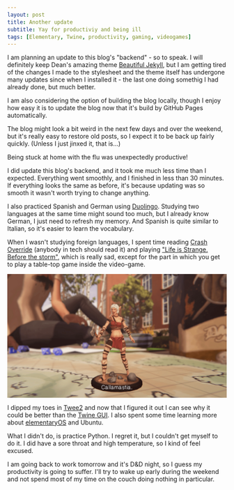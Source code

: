 ```yaml
---
layout: post
title: Another update
subtitle: Yay for productiviy and being ill
tags: [Elementary, Twine, productivity, gaming, videogames]
---
```


I am planning an update to this blog's "backend" - so to speak. I will definitely keep Dean's amazing theme [Beautiful Jekyll](http://deanattali.com/beautiful-jekyll/), but I am getting tired of the changes I made to the stylesheet and the theme itself has undergone many updates since when I installed it - the last one doing somethig I had already done, but much better.

I am also considering the option of building the blog locally, though I enjoy how easy it is to update the blog now that it's build by GitHub Pages automatically.

The blog might look a bit weird in the next few days and over the weekend, but it's really easy to restore old posts, so I expect it to be back up fairly quickly.
(Unless I just jinxed it, that is...)

Being stuck at home with the flu was unexpectedly productive!

I did update this blog's backend, and it took me much less time than I expected. Everything went smoothly, and I finished in less than 30 minutes.
If everything looks the same as before, it's because updating was so smooth it wasn't worth trying to change anything.

I also practiced Spanish and German using [Duolingo](https://en.duolingo.com/).
Studying two languages at the same time might sound too much, but I already know German, I just need to refresh my memory. And Spanish is quite similar to Italian, so it's easier to learn the vocabulary.

When I wasn't studying foreign languages, I spent time reading [Crash Override](https://zoequinn.squarespace.com/) (anybody in tech should read it) and playing ["Life is Strange. Before the storm"](https://www.lifeisstrange.com), which is really sad, except for the part in which you get to play a table-top game inside the video-game.

<img src="/img/07092017/callamastia.png" alt="screenshot from Life is strange showing the main character with dice and a RPG figurine of an elf" align="center"/>

I dipped my toes in [Twee2](https://dan-q.github.io/twee2/) and now that I figured it out I can see why it could be better than the [Twine GUI](). I also spent some time learning more about [elementaryOS](https://elementary.io) and Ubuntu.

What I didn't do, is practice Python. I regret it, but I couldn't get myself to do it. I did have a sore throat and high temperature, so I kind of feel excused.

I am going back to work tomorrow and it's D&D night, so I guess my productivity is going to suffer. I'll try to wake up early during the weekend and not spend most of my time on the couch doing nothing in particular.
